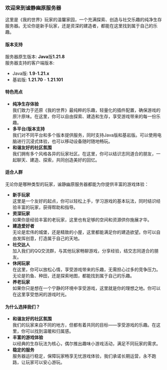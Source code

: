 ### 欢迎来到谧静幽原服务器
这里是《我的世界》玩家的温馨家园，一个充满探索、创造与社交乐趣的纯净生存服务器。无论你是新手玩家，还是资深的建造者，都能在这里找到属于自己的乐趣。

#### 版本支持
服务器原生版本: **Java**版**1.21.8**\
服务器支持的客户端版本:

- Java版: **1.9**-**1.21.x**
- 基岩版: **1.21.70** - **1.21.101**

#### 特色亮点
- **纯净生存体验**\
    我们致力于还原《我的世界》最纯粹的乐趣，轻量化的插件配置，确保游戏的原汁原味。在这里，你可以自由探索、建造和生存，享受游戏带来的每一份乐趣。
- **多平台/版本支持**\
    我们对不同平台和多个版本提供服务，同时支持Java版和基岩版。可以使用电脑进行沉浸式体验，也可以移动设备随时随地畅玩。
- **和谐友好的社区氛围**\
  我们拥有多个风格各异的玩家社区。在这里，你可以结识志同道合的朋友，一起聊天、建造、探索，共同创造美好的回忆。

#### 适合人群
无论你是哪种类型的玩家，谧静幽原服务器都能为你提供丰富的游戏体验：
- **新手玩家**\
    这里是一个友好的起点，你可以轻松上手，学习游戏的基本玩法，同时结识经验丰富的玩家，获得帮助和指导。
- **资深玩家**\
    如果你是经验丰富的老玩家，这里也有足够的空间和资源供你施展才华。
- **建造爱好者**\
    无论是宏伟的城堡，还是精致的小屋，这里都能满足你的建造欲望。你可以自由发挥创意，打造属于自己的天地。
- **社交达人**\
    加入我们的QQ交流群，与其他玩家畅聊游戏，分享经验，结交志同道合的朋友。
- **休闲玩家**\
    在这里，你可以放松心情，享受游戏带来的乐趣，无需担心过多的竞争压力。无论是钓鱼、种田，还是探索地图，都能找到属于自己的乐趣。
- **养老玩家**\
    如果你只是想在一个宁静的环境中享受游戏，这里就是你的理想之地。你可以在这里享受悠闲的游戏时光。

#### 为什么选择我们？
- **和谐友好的社区氛围**\
  我们的玩家来自不同的地方，但都有着共同的目标——享受游戏的乐趣。在这里，你可以找到温暖和归属感。
- **丰富的游戏体验**\
  以经典的生存玩法为核心，偶尔推出趣味小游戏活动，满足不同玩家的需求。
- **稳定的服务**\
  服务器运行稳定，保障玩家畅享无忧游戏体验，我们承诺长期运营，永不跑路，让玩家可以安心游玩。
